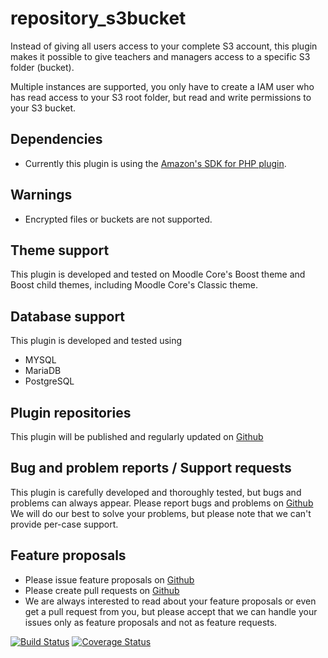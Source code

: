 # repository_s3bucket 

Instead of giving all users access to your complete S3 account, this plugin makes it
possible to give teachers and managers access to a specific S3 folder (bucket).

Multiple instances are supported, you only have to create a IAM user who has read access
to your S3 root folder, but read and write permissions to your S3 bucket.

## Dependencies

* Currently this plugin is using the [Amazon's SDK for PHP plugin](https://moodle.org/plugins/local_aws).

## Warnings

* Encrypted files or buckets are not supported.

## Theme support

This plugin is developed and tested on Moodle Core's Boost theme and Boost child themes, including Moodle Core's Classic theme.

## Database support

This plugin is developed and tested using

* MYSQL
* MariaDB
* PostgreSQL

## Plugin repositories

This plugin will be published and regularly updated on [Github](https://github.com/ewallah/moodle-repository_s3bucket)

## Bug and problem reports / Support requests

This plugin is carefully developed and thoroughly tested, but bugs and problems can always appear.
Please report bugs and problems on [Github](https://github.com/ewallah/moodle-repository_s3bucket/issues)
We will do our best to solve your problems, but please note that we can't provide per-case support.

## Feature proposals

- Please issue feature proposals on [Github](https://github.com/ewallah/moodle-repository_s3bucket/issues)
- Please create pull requests on [Github](https://github.com/ewallah/moodle-repository_s3bucket/pulls)
- We are always interested to read about your feature proposals or even get a pull request from you, but please accept that we can handle your issues only as feature proposals and not as feature requests.


[![Build Status](https://github.com/ewallah/moodle-repository_s3bucket/workflows/Tests/badge.svg)](https://github.com/ewallah/moodle-repository_s3bucket/actions)
[![Coverage Status](https://coveralls.io/repos/github/ewallah/moodle-repository_s3bucket/badge.svg?branch=main)](https://coveralls.io/github/ewallah/moodle-repository_s3bucket?branch=main)
